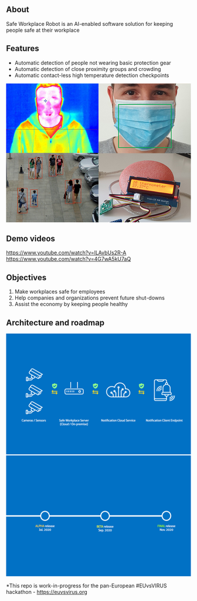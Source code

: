 ## About
Safe Workplace Robot is an AI-enabled software solution for keeping people safe at their workplace

## Features
- Automatic detection of people not wearing basic protection gear
- Automatic detection of close proximity groups and crowding
- Automatic contact-less high temperature detection checkpoints
<img src="ai.jpg">

## Demo videos
https://www.youtube.com/watch?v=lLAvbUs2R-A
https://www.youtube.com/watch?v=4G7wA5kU7aQ

## Objectives
1. Make workplaces safe for employees
2. Help companies and organizations prevent future shut-downs
3. Assist the economy by keeping people healthy

## Architecture and roadmap
<img src="architecture.jpg">
<img src="roadmap.jpg">

*This repo is work-in-progress for the pan-European #EUvsVIRUS hackathon - https://euvsvirus.org
